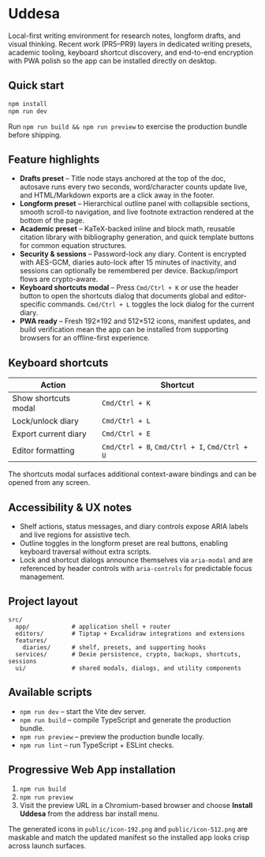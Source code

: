 # Uddesa

Local-first writing environment for research notes, longform drafts, and visual thinking. Recent work (PR5–PR9) layers in dedicated writing presets, academic tooling, keyboard shortcut discovery, and end-to-end encryption with PWA polish so the app can be installed directly on desktop.

## Quick start

```bash
npm install
npm run dev
```

Run `npm run build && npm run preview` to exercise the production bundle before shipping.

## Feature highlights

- **Drafts preset** – Title node stays anchored at the top of the doc, autosave runs every two seconds, word/character counts update live, and HTML/Markdown exports are a click away in the footer.
- **Longform preset** – Hierarchical outline panel with collapsible sections, smooth scroll-to navigation, and live footnote extraction rendered at the bottom of the page.
- **Academic preset** – KaTeX-backed inline and block math, reusable citation library with bibliography generation, and quick template buttons for common equation structures.
- **Security & sessions** – Password-lock any diary. Content is encrypted with AES-GCM, diaries auto-lock after 15 minutes of inactivity, and sessions can optionally be remembered per device. Backup/import flows are crypto-aware.
- **Keyboard shortcuts modal** – Press `Cmd/Ctrl + K` or use the header button to open the shortcuts dialog that documents global and editor-specific commands. `Cmd/Ctrl + L` toggles the lock dialog for the current diary.
- **PWA ready** – Fresh 192×192 and 512×512 icons, manifest updates, and build verification mean the app can be installed from supporting browsers for an offline-first experience.

## Keyboard shortcuts

| Action | Shortcut |
| --- | --- |
| Show shortcuts modal | `Cmd/Ctrl + K` |
| Lock/unlock diary | `Cmd/Ctrl + L` |
| Export current diary | `Cmd/Ctrl + E` |
| Editor formatting | `Cmd/Ctrl + B`, `Cmd/Ctrl + I`, `Cmd/Ctrl + U` |

The shortcuts modal surfaces additional context-aware bindings and can be opened from any screen.

## Accessibility & UX notes

- Shelf actions, status messages, and diary controls expose ARIA labels and live regions for assistive tech.
- Outline toggles in the longform preset are real buttons, enabling keyboard traversal without extra scripts.
- Lock and shortcut dialogs announce themselves via `aria-modal` and are referenced by header controls with `aria-controls` for predictable focus management.

## Project layout

```
src/
  app/            # application shell + router
  editors/        # Tiptap + Excalidraw integrations and extensions
  features/
    diaries/      # shelf, presets, and supporting hooks
  services/       # Dexie persistence, crypto, backups, shortcuts, sessions
  ui/             # shared modals, dialogs, and utility components
```

## Available scripts

- `npm run dev` – start the Vite dev server.
- `npm run build` – compile TypeScript and generate the production bundle.
- `npm run preview` – preview the production bundle locally.
- `npm run lint` – run TypeScript + ESLint checks.

## Progressive Web App installation

1. `npm run build`
2. `npm run preview`
3. Visit the preview URL in a Chromium-based browser and choose **Install Uddesa** from the address bar install menu.

The generated icons in `public/icon-192.png` and `public/icon-512.png` are maskable and match the updated manifest so the installed app looks crisp across launch surfaces.
